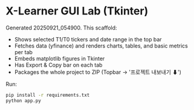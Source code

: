 
# X-Learner GUI Lab (Tkinter)

Generated 20250921_054900. This scaffold:
- Shows selected T1/T0 tickers and date range in the top bar
- Fetches data (yfinance) and renders charts, tables, and basic metrics per tab
- Embeds matplotlib figures in Tkinter
- Has Export & Copy bar on each tab
- Packages the whole project to ZIP (Topbar → '프로젝트 내보내기 ⬇')

Run:
```bash
pip install -r requirements.txt
python app.py
```
